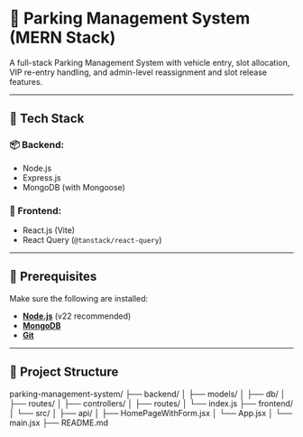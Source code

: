 # 🚗 Parking Management System (MERN Stack)

A full-stack Parking Management System with vehicle entry, slot allocation, VIP re-entry handling, and admin-level reassignment and slot release features.

---

## 🔧 Tech Stack

### 📦 Backend:
- Node.js
- Express.js
- MongoDB (with Mongoose)

### 🎨 Frontend:
- React.js (Vite)
- React Query (`@tanstack/react-query`)

---

## 🧰 Prerequisites

Make sure the following are installed:

- **[Node.js](https://nodejs.org/en/download/)** (v22 recommended)
- **[MongoDB](https://www.mongodb.com/try/download/community)**
- **[Git](https://git-scm.com/downloads)**

---

## 📁 Project Structure

parking-management-system/
├── backend/
│ ├── models/
│ ├── db/
│ ├── routes/
│ ├── controllers/
│ ├── routes/
│ └── index.js
├── frontend/
│ └── src/
│ ├── api/
│ ├── HomePageWithForm.jsx
│ └── App.jsx
│ └── main.jsx
├── README.md

